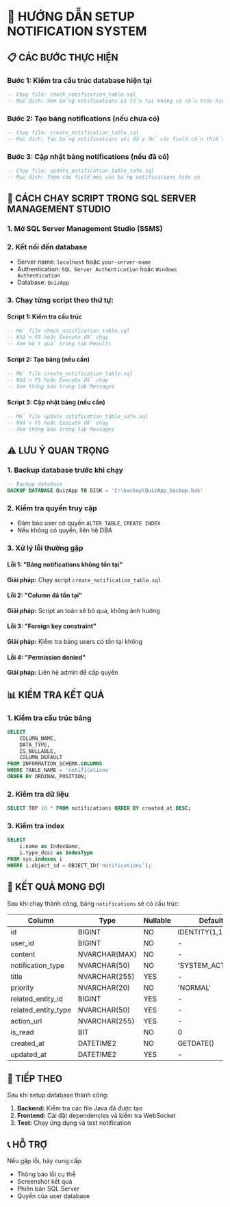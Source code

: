 # 🚀 HƯỚNG DẪN SETUP NOTIFICATION SYSTEM

## 📋 CÁC BƯỚC THỰC HIỆN

### Bước 1: Kiểm tra cấu trúc database hiện tại
```sql
-- Chạy file: check_notification_table.sql
-- Mục đích: Xem bảng notifications có tồn tại không và cấu trúc hiện tại
```

### Bước 2: Tạo bảng notifications (nếu chưa có)
```sql
-- Chạy file: create_notification_table.sql
-- Mục đích: Tạo bảng notifications với đầy đủ các field cần thiết
```

### Bước 3: Cập nhật bảng notifications (nếu đã có)
```sql
-- Chạy file: update_notification_table_safe.sql
-- Mục đích: Thêm các field mới vào bảng notifications hiện có
```

## 🔧 CÁCH CHẠY SCRIPT TRONG SQL SERVER MANAGEMENT STUDIO

### 1. Mở SQL Server Management Studio (SSMS)

### 2. Kết nối đến database
- Server name: `localhost` hoặc `your-server-name`
- Authentication: `SQL Server Authentication` hoặc `Windows Authentication`
- Database: `QuizApp`

### 3. Chạy từng script theo thứ tự:

#### Script 1: Kiểm tra cấu trúc
```sql
-- Mở file check_notification_table.sql
-- Nhấn F5 hoặc Execute để chạy
-- Xem kết quả trong tab Results
```

#### Script 2: Tạo bảng (nếu cần)
```sql
-- Mở file create_notification_table.sql
-- Nhấn F5 hoặc Execute để chạy
-- Xem thông báo trong tab Messages
```

#### Script 3: Cập nhật bảng (nếu cần)
```sql
-- Mở file update_notification_table_safe.sql
-- Nhấn F5 hoặc Execute để chạy
-- Xem thông báo trong tab Messages
```

## ⚠️ LƯU Ý QUAN TRỌNG

### 1. Backup database trước khi chạy
```sql
-- Backup database
BACKUP DATABASE QuizApp TO DISK = 'C:\backup\QuizApp_backup.bak'
```

### 2. Kiểm tra quyền truy cập
- Đảm bảo user có quyền `ALTER TABLE`, `CREATE INDEX`
- Nếu không có quyền, liên hệ DBA

### 3. Xử lý lỗi thường gặp

#### Lỗi 1: "Bảng notifications không tồn tại"
**Giải pháp:** Chạy script `create_notification_table.sql`

#### Lỗi 2: "Column đã tồn tại"
**Giải pháp:** Script an toàn sẽ bỏ qua, không ảnh hưởng

#### Lỗi 3: "Foreign key constraint"
**Giải pháp:** Kiểm tra bảng users có tồn tại không

#### Lỗi 4: "Permission denied"
**Giải pháp:** Liên hệ admin để cấp quyền

## 📊 KIỂM TRA KẾT QUẢ

### 1. Kiểm tra cấu trúc bảng
```sql
SELECT 
    COLUMN_NAME,
    DATA_TYPE,
    IS_NULLABLE,
    COLUMN_DEFAULT
FROM INFORMATION_SCHEMA.COLUMNS 
WHERE TABLE_NAME = 'notifications'
ORDER BY ORDINAL_POSITION;
```

### 2. Kiểm tra dữ liệu
```sql
SELECT TOP 10 * FROM notifications ORDER BY created_at DESC;
```

### 3. Kiểm tra index
```sql
SELECT 
    i.name as IndexName,
    i.type_desc as IndexType
FROM sys.indexes i
WHERE i.object_id = OBJECT_ID('notifications');
```

## 🎯 KẾT QUẢ MONG ĐỢI

Sau khi chạy thành công, bảng `notifications` sẽ có cấu trúc:

| Column | Type | Nullable | Default |
|--------|------|----------|---------|
| id | BIGINT | NO | IDENTITY(1,1) |
| user_id | BIGINT | NO | - |
| content | NVARCHAR(MAX) | NO | - |
| notification_type | NVARCHAR(50) | NO | 'SYSTEM_ACTIVITY' |
| title | NVARCHAR(255) | YES | - |
| priority | NVARCHAR(20) | NO | 'NORMAL' |
| related_entity_id | BIGINT | YES | - |
| related_entity_type | NVARCHAR(50) | YES | - |
| action_url | NVARCHAR(255) | YES | - |
| is_read | BIT | NO | 0 |
| created_at | DATETIME2 | NO | GETDATE() |
| updated_at | DATETIME2 | YES | - |

## 🔄 TIẾP THEO

Sau khi setup database thành công:

1. **Backend:** Kiểm tra các file Java đã được tạo
2. **Frontend:** Cài đặt dependencies và kiểm tra WebSocket
3. **Test:** Chạy ứng dụng và test notification

## 📞 HỖ TRỢ

Nếu gặp lỗi, hãy cung cấp:
- Thông báo lỗi cụ thể
- Screenshot kết quả
- Phiên bản SQL Server
- Quyền của user database 